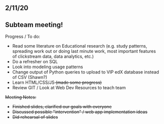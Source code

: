 ## 2/11/20

## Subteam meeting!

Progress / To do:
- Read some literature on Educational research (e.g. study patterns, spreading work out or doing last minute work, most important features of clickstream data, data analytics, etc.)
- Do a refresher on SQL
- Look into modeling usage patterns
- Change output of Python queries to upload to VIP edX database instead of CSV (Shawn?)
- </s>Learn HTML/CSS/JS<s> (made some progress)
- </s>Review GIT / Look at Web Dev Resources to teach team <s>

Meeting Notes:
- Finished slides, clarified our goals with everyone
- Discussed possible "intervention" / web app implementation ideas
- Did rehearsal of slides
